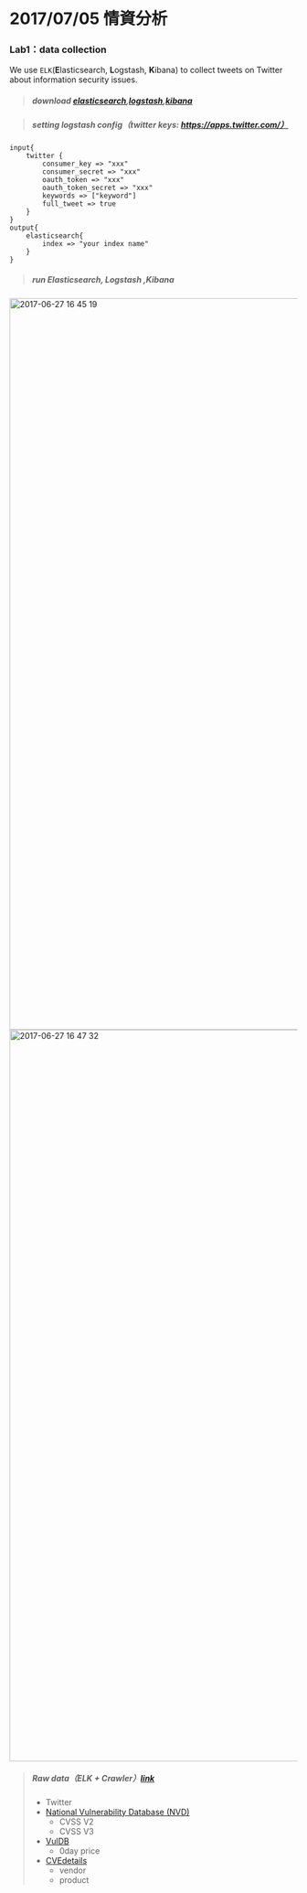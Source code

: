 # 2017/07/05 情資分析

### Lab1：data collection

We use `ELK`(**E**lasticsearch, **L**ogstash, **K**ibana) to collect tweets on Twitter about information security issues.



> ##### download  [elasticsearch](https://www.elastic.co/downloads/elasticsearch),[logstash](https://www.elastic.co/downloads/logstash),[kibana](https://www.elastic.co/downloads/kibana)



> ##### setting logstash config（twitter keys: https://apps.twitter.com/）

    input{
    	twitter {
    		consumer_key => "xxx"
    		consumer_secret => "xxx"
    		oauth_token => "xxx"
    		oauth_token_secret => "xxx"
    		keywords => ["keyword"]
    		full_tweet => true
    	}
    }
    output{
    	elasticsearch{
    		index => "your index name"
    	}
    }


> ##### run Elasticsearch, Logstash ,Kibana

<img width="1280" alt="2017-06-27 16 45 19" src="https://user-images.githubusercontent.com/19222283/27580426-1a1f9dc8-5b5d-11e7-8926-01abbe2139a1.png">

<img width="1280" alt="2017-06-27 16 47 32" src="https://user-images.githubusercontent.com/19222283/27580428-1e1de790-5b5d-11e7-9df3-bd7d8cc49bf6.png">



> ##### Raw data（ELK + Crawler）[link](https://drive.google.com/file/d/0BxOqWVxEsIDDekREX3c5WUlkU2M/view?usp=sharing)
>
> - Twitter
> - [National Vulnerability Database (NVD)](https://www.nist.gov/programs-projects/national-vulnerability-database-nvd)
>   - CVSS V2
>   - CVSS V3
> - [VulDB](https://vuldb.com/es/)
>   - 0day price
> - [CVEdetails](www.cvedetails.com/)
>   - vendor
>   - product

##### 